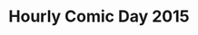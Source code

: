 ---
layout: story
title: Hourly Comic Day 2015
image: /assets/comics/hourlies2015-
imageType: .jpeg
pageNumber: 8
baseurl: /other/hourlies/hourlies2015-
numPages: 8
---